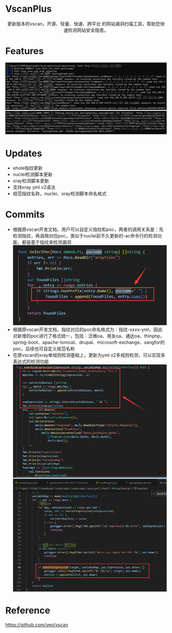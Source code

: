 # VscanPlus
<p align="center">更新版本的vscan，开源、轻量、快速、跨平台 的网站漏洞扫描工具，帮助您快速检测网站安全隐患。</p>

# Features

![image](./static/run.png)
![image](./static/result.png)


# Updates

- ehole指纹更新
- nuclei检测脚本更新
- xray检测脚本更新
- 支持xray yml v2语法
- 规范指纹名称，nuclei、xray检测脚本命名格式

# Commits

- 根据原vscan开发文档，用户可以自定义指纹和poc，两者的调用关系是：先检测指纹，再调用对应poc，类似于nuclei前不久更新的-ac命令行的检测功能，都是基于指纹来检测漏洞
![image](./static/fingerprint.png)
- 根据原vscan开发文档，指纹对应的poc命名格式为：指纹-xxxx-yml，因此对新增的poc进行了格式统一，包括：泛微oa、用友oa、通达oa、thinphp、spring-boot、apache-tomcat、drupal、microsoft-exchange、sangfor的poc，后续也可自定义规范名称
- 在原vscan的xray单规则检测基础上，更新为yml v2多规则检测，可以实现多表达式的检测功能
![image](./static/rule_one.png)
![image](./static/rule_two.png)

# Reference

https://github.com/veo/vscan
